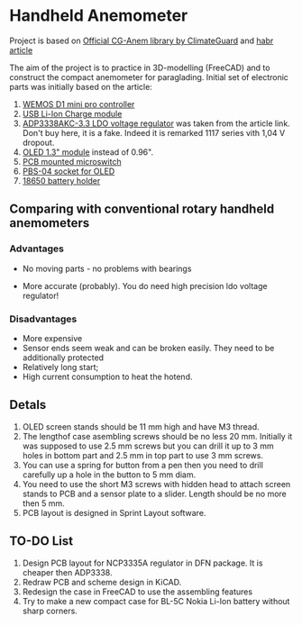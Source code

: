 # Handheld Anemometer

Project is based on [Official CG-Anem library by ClimateGuard](https://github.com/climateguard/CG-Anem#official-library-for-cg-anem-by-climateguard) and [habr article](https://habr.com/ru/post/676348/) 

The aim of the project is to practice in 3D-modelling (FreeCAD) and to construct the compact anemometer for paraglading.
Initial set of electronic parts was initially based on the article:
1. [WEMOS D1 mini pro controller](https://aliexpress.ru/item/1005003763905349.html?sku_id=12000027084254255)
2. [USB Li-Ion Charge module](https://aliexpress.ru/item/1005003585993852.html?sku_id=12000026386522752)
3. [ADP3338AKC-3.3 LDO voltage regulator](https://aliexpress.ru/item/4000045988751.html?sku_id=10000000103095880) was taken from the article link. Don't
buy here, it is a fake. Indeed it is remarked 1117 series vith 1,04 V dropout.
4. [OLED 1.3" module](https://aliexpress.ru/item/1005001621782442.html?sku_id=12000016846377326) instead of 0.96".
5. [PCB mounted microswitch](https://roboparts.ru/catalog/kommutatsiya/mikropereklyuchateli_kontsevye_vyklyuchateli/dm3_03p_125v_1a_mikropereklyuchatel/)
6. [PBS-04 socket for OLED](https://roboparts.ru/catalog/razemy/shtyrkovye_razyemy/pbs_1x06_razem_na_platu_2_54mm/)
7. [18650 battery holder](https://www.chipdip.ru/product1/8007238837)

## Comparing with conventional rotary handheld anemometers

### Advantages

  - No moving parts - no problems with bearings

  - More accurate (probably). You do need high precision ldo voltage regulator!

### Disadvantages

  - More expensive
  - Sensor ends seem weak and can be broken easily. They need to be additionally protected
  - Relatively long start;
  - High current consumption to heat the hotend.
  
  ## Detals
  
  1. OLED screen stands should be 11 mm high and have M3 thread.
  2. The lengthof case asembling screws should be no less 20 mm. Initially it was supposed to use 2.5 mm screws but you can drill it up to 3 mm holes in bottom part and 2.5 mm in top part to use 3 mm screws.
  3. You can use a spring for button from a pen then you need to drill carefully up a hole in the button to 5 mm diam.
  4. You need to use the short M3 screws with hidden head to attach screen stands to PCB and a sensor plate to a slider. Length should be no more then 5 mm.
  5. PCB layout is designed in Sprint Layout software.
  
  ## TO-DO List
  1. Design PCB layout for NCP3335A regulator in DFN package. It is cheaper then ADP3338.
  2. Redraw PCB and scheme design in KiCAD.
  3. Redesign the case in FreeCAD to use the assembling features
  4. Try to make a new compact case for BL-5C Nokia Li-Ion battery without sharp corners.

